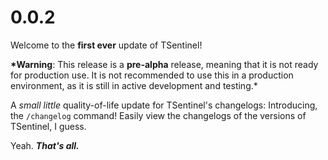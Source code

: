 # 0.0.2

Welcome to the **first ever** update of TSentinel!

**\*Warning**: This release is a **pre-alpha** release, meaning that it is not ready for production use. It is not
recommended to use this in a production environment, as it is still in active development and testing.\*

A _small little_ quality-of-life update for TSentinel's changelogs: Introducing, the `/changelog` command! Easily view
the changelogs of the versions of TSentinel, I guess.

Yeah. **_That's all._**
